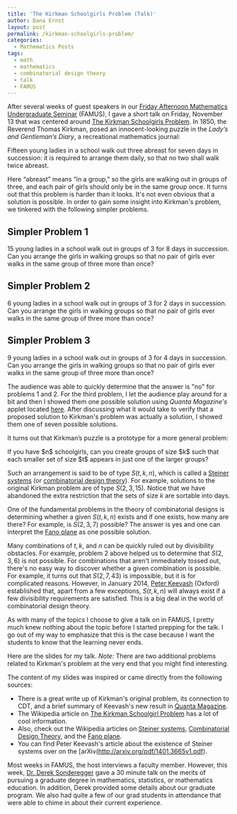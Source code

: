 ```yaml
---
title: 'The Kirkman Schoolgirls Problem (Talk)'
author: Dana Ernst
layout: post
permalink: /kirkman-schoolgirls-problem/
categories:
  - Mathematics Posts
tags:
  - math
  - mathematics
  - combinatorial design theory
  - talk
  - FAMUS
---
```


After several weeks of guest speakers in our [Friday Afternoon Mathematics Undergraduate Seminar](http://naumathstat.github.io/seminars/famus/) (FAMUS), I gave a short talk on Friday, November 13 that was centered around [The Kirkman Schoolgirls Problem](https://en.wikipedia.org/wiki/Kirkman%27s_schoolgirl_problem). In 1850, the Reverend Thomas Kirkman, posed an innocent-looking puzzle in the *Lady’s and Gentleman’s Diary*, a recreational mathematics journal:

<div class="well">
Fifteen young ladies in a school walk out three abreast for seven days in succession: it is required to arrange them daily, so that no two shall walk twice abreast.
</div>

Here “abreast” means “in a group,” so the girls are walking out in groups of three, and each pair of girls should only be in the same group once. It turns out that this problem is harder than it looks. It's not even obvious that a solution is possible. In order to gain some insight into Kirkman's problem, we tinkered with the following simpler problems.

## Simpler Problem 1 ##
<div class="well">
15 young ladies in a school walk out in groups of 3 for 8 days in succession. Can you arrange the girls in walking groups so that no pair of girls ever walks in the same group of three more than once?
</div>

## Simpler Problem 2 ##
<div class="well">
6 young ladies in a school walk out in groups of 3 for 2 days in succession. Can you arrange the girls in walking groups so that no pair of girls ever walks in the same group of three more than once?
</div>

## Simpler Problem 3 ##
<div class="well">
9 young ladies in a school walk out in groups of 3 for 4 days in succession. Can you arrange the girls in walking groups so that no pair of girls ever walks in the same group of three more than once?
</div>

The audience was able to quickly determine that the answer is "no" for problems 1 and 2.  For the third problem, I let the audience play around for a bit and then I showed them one possible solution using *Quanta Magazine's* applet located  [here](https://www.quantamagazine.org/20150609-the-nine-schoolgirls-challenge/). After discussing what it would take to verify that a proposed solution to Kirkman's problem was actually a solution, I showed them one of seven possible solutions.

It turns out that Kirkman’s puzzle is a prototype for a more general problem:

<div class="well">
If you have $n$ schoolgirls, can you create groups of size $k$ such that each smaller set of size $t$ appears in just one of the larger groups?
</div>

Such an arrangement is said to be of type $S(t,k,n)$, which is called a [Steiner systems](https://en.wikipedia.org/wiki/Steiner_system) (or [combinatorial design theory](https://en.wikipedia.org/wiki/Combinatorial_design)). For example, solutions to the original Kirkman problem are of type $S(2,3,15)$. Notice that we have abandoned the extra restriction that the sets of size $k$ are sortable into days.

One of the fundamental problems in the theory of combinatorial designs is determining whether a given $S(t,k,n)$ exists and if one exists, how many are there? For example, is $S(2,3,7)$ possible? The answer is yes and one can interpret the [Fano plane](https://en.wikipedia.org/wiki/Fano_plane) as one possible solution.

Many combinations of $t, k$, and $n$ can be quickly ruled out by divisibility obstacles. For example, problem 2 above helped us to determine that $S(2,3,6)$ is not possible. For combinations that aren't immediately tossed out, there's no easy way to discover whether a given combination is possible.  For example, it turns out that $S(2,7,43)$ is impossible, but it is for complicated reasons. However, in January 2014, [Peter Keevash](https://www.maths.ox.ac.uk/people/peter.keevash) (Oxford) established that, apart from a few exceptions, $S(t,k,n)$ will always exist if a few divisibility requirements are satisfied. This is a big deal in the world of combinatorial design theory.

As with many of the topics I choose to give a talk on in FAMUS, I pretty much knew nothing about the topic before I started prepping for the talk. I go out of my way to emphasize that this is the case because I want the students to know that the learning never ends.

Here are the slides for my talk. *Note:* There are two additional problems related to Kirkman's problem at the very end that you might find interesting.

<script async class="speakerdeck-embed" data-id="e1ea7ccd3b3a423c8d9869294d4f4755" data-ratio="1.33333333333333" src="//speakerdeck.com/assets/embed.js"></script>

The content of my slides was inspired or came directly from the following sources:

  - There is a great write up of Kirkman's original problem, its connection to CDT, and a brief summary of Keevash's new result in [Quanta Magazine](https://www.quantamagazine.org/20150609-a-design-dilemma-solved-minus-designs/).
  - The Wikipedia article on [The Kirkman Schoolgirl Problem](https://en.wikipedia.org/wiki/Kirkman's_schoolgirl_problem) has a lot of cool information.
  - Also, check out the Wikipedia articles on [Steiner systems](https://en.wikipedia.org/wiki/Steiner_system), [Combinatorial Design Theory](https://en.wikipedia.org/wiki/Combinatorial_design), and the [Fano plane](https://en.wikipedia.org/wiki/Fano_plane).
  - You can find Peter Keevash's article about the existence of Steiner systems over on the [arXiv(http://arxiv.org/pdf/1401.3665v1.pdf).

Most weeks in FAMUS, the host interviews a faculty member.  However, this week, [Dr. Derek Sonderegger](http://oak.ucc.nau.edu/dls354/Home/) gave a 30 minute talk on the merits of pursuing a graduate degree in mathematics, statistics, or mathematics education. In addition, Derek provided some details about our graduate program. We also had quite a few of our grad students in attendance that were able to chime in about their current experience.

